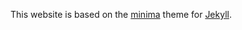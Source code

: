 This website is based on the [minima](https://github.com/jekyll/minima) theme for [Jekyll](https://jekyllrb.com).